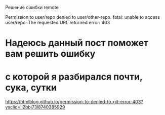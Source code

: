 Решение ошибки remote

Permission to user/repo denied to user/other-repo. fatal:
  unable to access user/repo:
    The requested URL returned error:
      403

# Надеюсь данный пост поможет вам решить ошибку
# с которой я разбирался почти, сука, сутки

https://htmlblog.github.io/permission-to-denied-to-git-error-403?ysclid=ll2bbj73l8740385929
